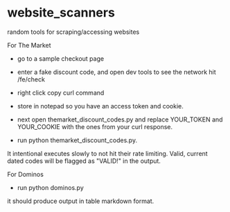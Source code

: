 # website_scanners
random tools for scraping/accessing websites

For The Market
 - go to a sample checkout page
 - enter a fake discount code, and open dev tools to see the network hit /fe/check
 - right click copy curl command
 - store in notepad so you have an access token and cookie.

 - next open themarket_discount_codes.py and replace YOUR_TOKEN and YOUR_COOKIE with the ones from your curl response.
 - run python themarket_discount_codes.py.

 It intentional executes slowly to not hit their rate limiting.
 Valid, current dated codes will be flagged as "VALID!" in the output.

For Dominos
 - run python dominos.py

it should produce output in table markdown format.
